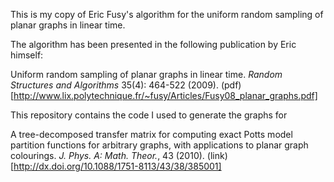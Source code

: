 This is my copy of Eric Fusy's algorithm for the uniform random sampling of
planar graphs in linear time.

The algorithm has been presented in the following publication by Eric himself:

Uniform random sampling of planar graphs in linear time. _Random Structures and Algorithms_ 35(4): 464-522 (2009). (pdf)[http://www.lix.polytechnique.fr/~fusy/Articles/Fusy08_planar_graphs.pdf]

This repository contains the code I used to generate the graphs for 

A tree-decomposed transfer matrix for computing exact Potts model partition functions for arbitrary graphs, with applications to planar graph colourings. _J. Phys. A: Math. Theor._, 43 (2010). (link)[http://dx.doi.org/10.1088/1751-8113/43/38/385001]

